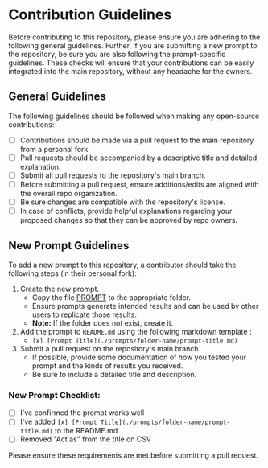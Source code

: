 # Contribution Guidelines
Before contributing to this repository, please ensure you are adhering to the following general guidelines. Further, if you are submitting a new prompt to the repository, be sure you are also following the prompt-specific guidelines. These checks will ensure that your contributions can be easily integrated into the main repository, without any headache for the owners.

## General Guidelines
The following guidelines should be followed when making any open-source contributions:
- [ ] Contributions should be made via a pull request to the main repository from a personal fork.
- [ ] Pull requests should be accompanied by a descriptive title and detailed explanation.
- [ ] Submit all pull requests to the repository's main branch.
- [ ] Before submitting a pull request, ensure additions/edits are aligned with the overall repo organization.
- [ ] Be sure changes are compatible with the repository's license.
- [ ] In case of conflicts, provide helpful explanations regarding your proposed changes so that they can be approved by repo owners.

## New Prompt Guidelines
To add a new prompt to this repository, a contributor should take the following steps (in their personal fork):
1. Create the new prompt.
    - Copy the file [PROMPT](./attachments/prompt.md) to the appropriate folder.
    - Ensure prompts generate intended results and can be used by other users to replicate those results.
    - <b>Note:</b> If the folder does not exist, create it.
2. Add the prompt to `README.md` using the following markdown template :
    - `[x] [Prompt Title](./prompts/folder-name/prompt-title.md)`
3. Submit a pull request on the repository's main branch.
    - If possible, provide some documentation of how you tested your prompt and the kinds of results you received.
    - Be sure to include a detailed title and description.

### New Prompt Checklist:
- [ ] I've confirmed the prompt works well
- [ ] I've added `[x] [Prompt Title](./prompts/folder-name/prompt-title.md)` to the README.md
- [ ] Removed "Act as" from the title on CSV

Please ensure these requirements are met before submitting a pull request.